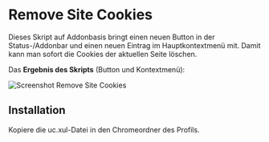 # Remove Site Cookies
Dieses Skript auf Addonbasis bringt einen neuen Button in der Status-/Addonbar und einen neuen Eintrag im Hauptkontextmenü mit. 
Damit kann man sofort die Cookies der aktuellen Seite löschen.

Das **Ergebnis des Skripts** (Button und Kontextmenü):

![Screenshot Remove Site Cookies](https://github.com/ardiman/userChrome.js/raw/master/removesitecookies/scr_removesitecookies.png)

## Installation
Kopiere die uc.xul-Datei in den Chromeordner des Profils.
